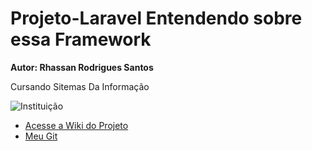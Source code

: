 #                                                                  Projeto-Laravel Entendendo sobre essa Framework
**Autor: Rhassan Rodrigues Santos**

<div style="text-aling:right"> Cursando Sitemas Da Informação </div> 

 ![Instituição](https://portaldocandidato.facimp.com.br/lib/img/mm/Facimp/logo-azul.png) 

*  [Acesse a Wiki do Projeto](https://github.com/Rhassancoding/Projeto-Laravel/wiki/Mais-sobre-este-Projeto-Laravel)
*  [Meu Git](https://github.com/Rhassancoding)
